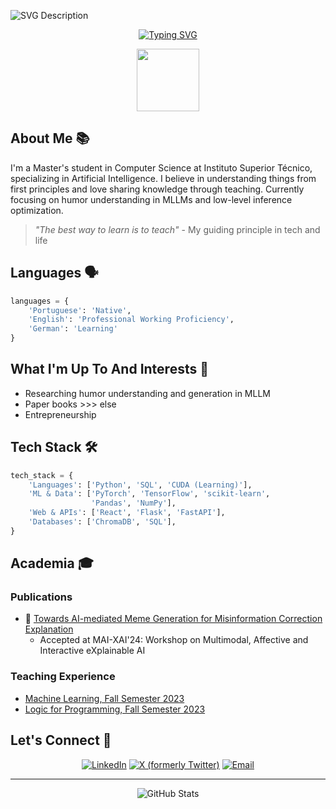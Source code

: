 ![SVG Description](https://gist.githubusercontent.com/sergiomgpinto/f8faee0a161a9f5019899768ff0063be/raw/243b058b3035ba997407e45047747a403e310b34/nn4.svg)

<div align="center">
  
[![Typing SVG](https://readme-typing-svg.herokuapp.com?font=Fira+Code&pause=1000&random=false&width=435&lines=MSc+Student+in+Computer+Science;AI+Enthusiast)](https://git.io/typing-svg)

<img src="https://raw.githubusercontent.com/PokeAPI/sprites/master/sprites/pokemon/versions/generation-v/black-white/animated/890.gif" width="100">

</div>

## About Me 📚

I'm a Master's student in Computer Science at Instituto Superior Técnico, specializing in Artificial Intelligence. I believe in understanding things from first principles and love sharing knowledge through teaching. Currently focusing on humor understanding in MLLMs and low-level inference optimization.

> *"The best way to learn is to teach"* - My guiding principle in tech and life

## Languages 🗣️

```python
languages = {
    'Portuguese': 'Native',
    'English': 'Professional Working Proficiency',
    'German': 'Learning'
}
```

## What I'm Up To And Interests 🔭

- Researching humor understanding and generation in MLLM
- Paper books >>> else
- Entrepreneurship

## Tech Stack 🛠️

```python
tech_stack = {
    'Languages': ['Python', 'SQL', 'CUDA (Learning)'],
    'ML & Data': ['PyTorch', 'TensorFlow', 'scikit-learn', 
                  'Pandas', 'NumPy'],
    'Web & APIs': ['React', 'Flask', 'FastAPI'],
    'Databases': ['ChromaDB', 'SQL'],
}
```

## Academia 🎓

### Publications
- 📝 [Towards AI-mediated Meme Generation for Misinformation Correction Explanation](https://ceur-ws.org/Vol-3803/paper5.pdf)
  - Accepted at MAI-XAI'24: Workshop on Multimodal, Affective and Interactive eXplainable AI

### Teaching Experience
  - [Machine Learning, Fall Semester 2023](https://fenix.tecnico.ulisboa.pt/disciplinas/Apre2/2023-2024/1-semestre)
  - [Logic for Programming, Fall Semester 2023](https://fenix.tecnico.ulisboa.pt/disciplinas/LP2/2023-2024/1-semestre)

## Let's Connect 🤝

<div align="center">

[![LinkedIn](https://img.shields.io/badge/LinkedIn-0077B5?style=for-the-badge&logo=linkedin&logoColor=white)](https://www.linkedin.com/in/s%C3%A9rgio-pinto-5696a11a3/)
[![X (formerly Twitter)](https://img.shields.io/badge/X-000000?style=for-the-badge&logo=x&logoColor=white)](https://x.com/sergiomgpintoo)
[![Email](https://img.shields.io/badge/Email-D14836?style=for-the-badge&logo=gmail&logoColor=white)](mailto:sergiomgpintoo@gmail.com)

</div>

---
<div align="center">
  <img src="https://github-readme-stats.vercel.app/api?username=sergiomgpinto&show_icons=true&theme=radical" alt="GitHub Stats">
</div>
